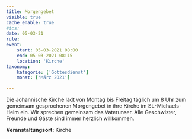 ```yaml
---
title: Morgengebet
visible: true
cache_enable: true
#ics: 
date: 05-03-21
rule: 
event:
	start: 05-03-2021 08:00
	end: 05-03-2021 08:15
	location: 'Kirche'
taxonomy:
	kategorie: ['Gottesdienst']
	monat: ['März 2021']

---
```

Die Johannische Kirche lädt von Montag bis Freitag täglich um 8 Uhr zum gemeinsam gesprochenen Morgengebet in ihre Kirche im St.-Michaels-Heim ein. Wir sprechen gemeinsam das Vaterunser. Alle Geschwister, Freunde und Gäste sind immer herzlich willkommen.



**Veranstaltungsort:** Kirche

